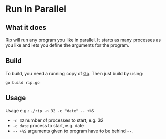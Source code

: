 # Run In Parallel

## What it does
Rip will run any program you like in parallel. It starts as many processes as you like and lets you define the arguments for the program.

## Build
To build, you need a running copy of [Go](http://golang.org). Then just build by using:
```
go build rip.go
```

## Usage
Usage e.g.: `./rip -n 32 -c "date" -- +%S`
- `-n 32` number of processes to start, e.g. 32
- `-c date` process to start, e.g. date
- `-- +%S` arguments given to program have to be behind `--`.
